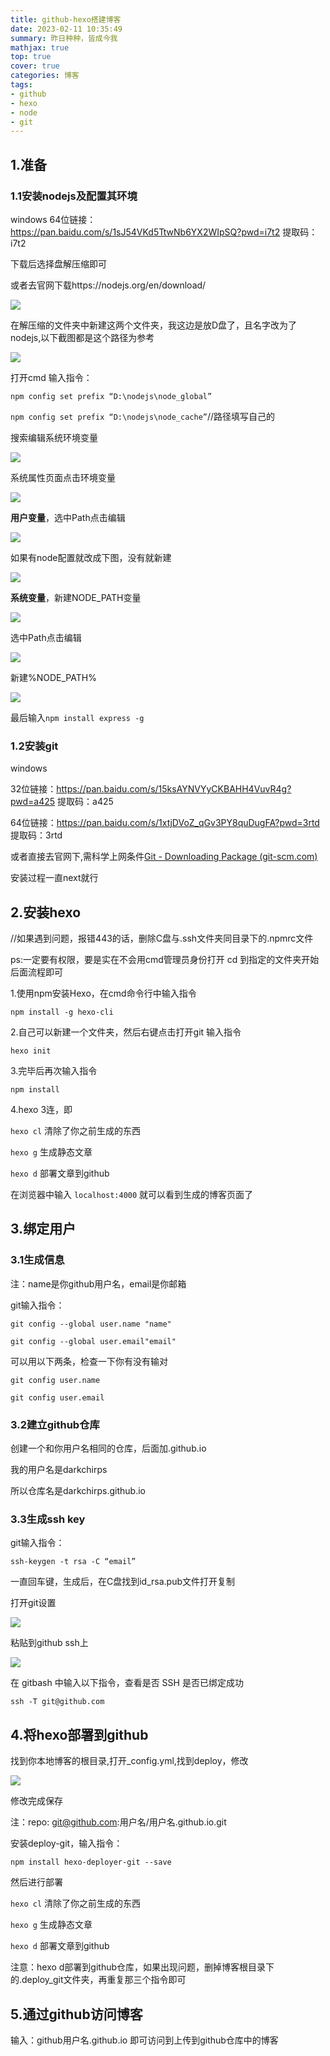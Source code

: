 ```yaml
---
title: github-hexo搭建博客
date: 2023-02-11 10:35:49
summary: 昨日种种，皆成今我
mathjax: true
top: true
cover: true
categories: 博客
tags: 
- github
- hexo
- node
- git
---
```


## 1.准备

### 1.1安装nodejs及配置其环境

windows 64位链接：https://pan.baidu.com/s/1sJ54VKd5TtwNb6YX2WIpSQ?pwd=i7t2 
提取码：i7t2

下载后选择盘解压缩即可

或者去官网下载https://nodejs.org/en/download/

![](1.1.1.png)

在解压缩的文件夹中新建这两个文件夹，我这边是放D盘了，且名字改为了nodejs,以下截图都是这个路径为参考

![](1.1.2.png)

打开cmd 输入指令：

`npm config set prefix “D:\nodejs\node_global”`

`npm config set prefix “D:\nodejs\node_cache”`//路径填写自己的

搜索编辑系统环境变量

![](1.1.3.png)

系统属性页面点击环境变量

![](1.1.4.png)

**用户变量**，选中Path点击编辑

![](1.1.5.png)

如果有node配置就改成下图，没有就新建

![](1.1.6.png)

**系统变量**，新建NODE_PATH变量

![](1.1.9.png)

选中Path点击编辑

![](1.1.7.png)

新建%NODE_PATH%

![](1.1.8.png)

最后输入`npm install express -g`

### 1.2安装git

windows 

32位链接：https://pan.baidu.com/s/15ksAYNVYyCKBAHH4VuvR4g?pwd=a425 
提取码：a425

64位链接：https://pan.baidu.com/s/1xtjDVoZ_qGv3PY8quDugFA?pwd=3rtd 
提取码：3rtd

或者直接去官网下,需科学上网条件[Git - Downloading Package (git-scm.com)](https://git-scm.com/download/win)

安装过程一直next就行

## 2.安装hexo

//如果遇到问题，报错443的话，删除C盘与.ssh文件夹同目录下的.npmrc文件

ps:一定要有权限，要是实在不会用cmd管理员身份打开 cd 到指定的文件夹开始后面流程即可

1.使用npm安装Hexo，在cmd命令行中输入指令

`npm install -g hexo-cli`

2.自己可以新建一个文件夹，然后右键点击打开git 输入指令

`hexo init`

3.完毕后再次输入指令

`npm install`

4.hexo 3连，即

`hexo cl`  清除了你之前生成的东西

`hexo g`  生成静态文章

`hexo d`  部署文章到github

在浏览器中输入 `localhost:4000` 就可以看到生成的博客页面了

## 3.绑定用户

### 3.1生成信息

注：name是你github用户名，email是你邮箱

git输入指令：

`git config --global user.name "name"`

`git config --global user.email"email"`

可以用以下两条，检查一下你有没有输对

`git config user.name`

`git config user.email`

### 3.2建立github仓库

创建一个和你用户名相同的仓库，后面加.github.io

我的用户名是darkchirps

所以仓库名是darkchirps.github.io

### 3.3生成ssh key

git输入指令：

`ssh-keygen -t rsa -C “email”` 

一直回车键，生成后，在C盘找到id_rsa.pub文件打开复制

打开git设置

![](3.2.1.png)

粘贴到github ssh上

![](3.2.2.png)

在 gitbash 中输入以下指令，查看是否 SSH 是否已绑定成功

`ssh -T git@github.com`

## 4.将hexo部署到github

找到你本地博客的根目录,打开_config.yml,找到deploy，修改

![](4.1.1.png)

修改完成保存

注：repo: git@github.com:用户名/用户名.github.io.git

安装deploy-git，输入指令：

`npm install hexo-deployer-git --save`

然后进行部署

`hexo cl`  清除了你之前生成的东西

`hexo g`  生成静态文章

`hexo d`  部署文章到github

注意：hexo d部署到github仓库，如果出现问题，删掉博客根目录下的.deploy_git文件夹，再重复那三个指令即可

## 5.通过github访问博客

输入：github用户名.github.io 即可访问到上传到github仓库中的博客